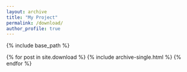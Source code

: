 ```yaml
---
layout: archive
title: "My Project"
permalink: /download/
author_profile: true
---
```


{% include base_path %}


{% for post in site.download %}
  {% include archive-single.html %}
{% endfor %}

